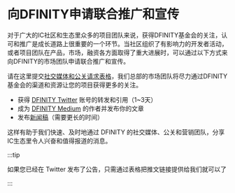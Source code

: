 # 向DFINITY申请联合推广和宣传

对于广大的IC社区和生态里众多的项目团队来说，获得DFINITY基金会的关注，认可和推广是成长道路上很重要的一个环节。当社区组织了有影响力的开发者活动，或者项目团队在产品，市场，融资各方面取得了重大进展时，可以通过以下方式来向DFINITY的市场团队申请联合推广和宣传。

请在这里提交[社交媒体和公关请求表格](https://form.asana.com/?k=v7xxNppkYSEnwuTohTT2UQ&d=691029616962141)，我们总部的市场团队将尽力通过DFINITY基金会的渠道和资源让您的项目获得更多的关注。

- 获得 [DFINITY Twitter](https://twitter.com/dfinity) 账号的转发和引用（1~3天）
- 成为 [DFINITY Medium](https://medium.com/dfinity) 的作者并发布你的文章
- 发布[新闻稿](https://docs.google.com/document/d/18h_IcU6cVeVdEXnvoCKTNzh4Uo5XmlgNv2TrV3yf0mk/edit)（需要更长的时间）

这样有助于我们快速、及时地通过 DFINITY 的社交媒体、公关和营销团队，分享IC生态里令人兴奋和值得报道的消息。

:::tip

如果您已经在 Twitter 发布了公告，只需通过表格把推文链接提供给我们就可以了

:::